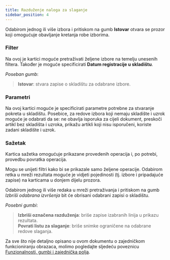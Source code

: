 ```yaml
---
title: Razduženje naloga za slaganje
sidebar_position: 4
---
```


Odabirom jednog ili više izbora i pritiskom na gumb **Istovar** otvara se prozor koji omogućuje obavljanje kretanja robe izborima.

### Filter

Na ovoj je kartici moguće pretraživati željene izbore na temelju unesenih filtera. Također je moguće specificirati **Datum registracije u skladištu**.

*Poseban gumb*:  
> **Istovar**: stvara zapise o skladištu za odabrane izbore.

### Parametri

Na ovoj kartici moguće je specificirati parametre potrebne za stvaranje pokreta u skladištu. Posebice, za redove izbora koji nemaju skladište i uzrok moguće je odabrati da se: ne obavlja isporuka za cijeli dokument, preskoči artikl bez skladišta i uzroka, prikažu artikli koji nisu isporučeni, koriste zadani skladište i uzrok.

### Sažetak

Kartica sažetka omogućuje prikazane provedenih operacija i, po potrebi, provedbu povratka operacija.

Mogu se unijeti filtri kako bi se prikazale samo željene operacije. Odabirom retka u mreži rezultata moguće je vidjeti pojedinosti (tj. izbore i pripadajuće zapise) na karticama u donjem dijelu prozora.

Odabirom jednog ili više redaka u mreži pretraživanja i pritiskom na gumb *Izbriši odabrana izvršenja* bit će obrisani odabrani zapisi o skladištu.


*Posebni gumbi*:
> **Izbriši označena razduženja**:  briše zapise izabranih linija u prikazu rezultata.    
> **Povrati listu za slaganje**: briše snimke ograničene na odabrane redove slaganja.    

Za sve što nije detaljno opisano u ovom dokumentu o zajedničkom funkcioniranju obrazaca, molimo pogledajte sljedeću poveznicu [Funzionalnosti, gumbi i zajednička polja](/docs/guide/common).